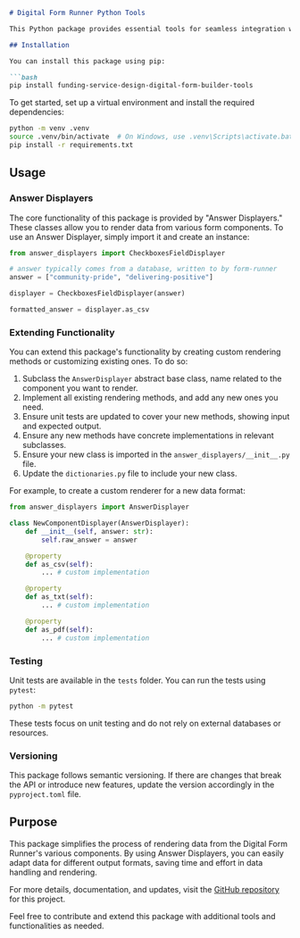 ```markdown
# Digital Form Runner Python Tools

This Python package provides essential tools for seamless integration with the Digital Form Runner, allowing you to handle and render data stored and persisted by the runner. These tools simplify data rendering tasks, making it easy to work with various form components and render data in different formats.

## Installation

You can install this package using pip:

```bash
pip install funding-service-design-digital-form-builder-tools
```

To get started, set up a virtual environment and install the required dependencies:

```bash
python -m venv .venv
source .venv/bin/activate  # On Windows, use .venv\Scripts\activate.bat
pip install -r requirements.txt
```

## Usage

### Answer Displayers

The core functionality of this package is provided by "Answer Displayers." These classes allow you to render data from various form components. To use an Answer Displayer, simply import it and create an instance:

```python
from answer_displayers import CheckboxesFieldDisplayer

# answer typically comes from a database, written to by form-runner
answer = ["community-pride", "delivering-positive"]

displayer = CheckboxesFieldDisplayer(answer)

formatted_answer = displayer.as_csv
```

### Extending Functionality

You can extend this package's functionality by creating custom rendering methods or customizing existing ones. To do so:

1. Subclass the `AnswerDisplayer` abstract base class, name related to the component you want to render.
2. Implement all existing rendering methods, and add any new ones you need.
3. Ensure unit tests are updated to cover your new methods, showing input and expected output.
4. Ensure any new methods have concrete implementations in relevant subclasses.
5. Ensure your new class is imported in the `answer_displayers/__init__.py` file.
6. Update the `dictionaries.py` file to include your new class.

For example, to create a custom renderer for a new data format:

```python
from answer_displayers import AnswerDisplayer

class NewComponentDisplayer(AnswerDisplayer):
    def __init__(self, answer: str):
        self.raw_answer = answer

    @property
    def as_csv(self):
        ... # custom implementation

    @property
    def as_txt(self):
        ... # custom implementation

    @property
    def as_pdf(self):
        ... # custom implementation
```

### Testing

Unit tests are available in the `tests` folder. You can run the tests using `pytest`:

```bash
python -m pytest
```

These tests focus on unit testing and do not rely on external databases or resources.

### Versioning

This package follows semantic versioning. If there are changes that break the API or introduce new features, update the version accordingly in the `pyproject.toml` file.

## Purpose

This package simplifies the process of rendering data from the Digital Form Runner's various components. By using Answer Displayers, you can easily adapt data for different output formats, saving time and effort in data handling and rendering.

For more details, documentation, and updates, visit the [GitHub repository](https://github.com/communitiesuk/digital-form-builder/) for this project.

Feel free to contribute and extend this package with additional tools and functionalities as needed.
```